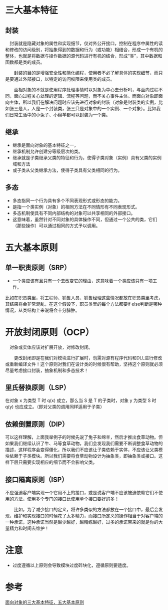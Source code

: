 # 三大基本特征
## 封装
　封装就是隐藏对象的属性和实现细节，仅对外公开接口，控制在程序中属性的读和修改的访问级别，将抽象得到的数据和行为（或功能）相结合，形成一个有机的整体，也就是将数据与操作数据的源代码进行有机的结合，形成“类”，其中数据和函数都是类的成员。

　　封装的目的是增强安全性和简化编程，使用者不必了解具体的实现细节，而只是要通过外部接口，以特定的访问权限来使用类的成员。

　　面相对象的不就是使用程序处理事情时以对象为中心去分析吗，与面向过程不同，面向过程关心处理的逻辑、流程等问题，而不关心事件主体。而面向对象即面向主体，所以我们在解决问题时应该先进行对象的封装（对象是封装类的实例，比如张三是人，人是一个封装类，张三只是对象中的一个实例、一个对象）。比如我们日常生活中的小兔子、小绵羊都可以封装为一个类。

## 继承

* 继承是面向对象的基本特征之一，
* 继承机制允许创建分等级层次的类。
* 继承就是子类继承父类的特征和行为，使得子类对象（实例）具有父类的实例域和方法
* 或子类从父类继承方法，使得子类具有父类相同的行为。

## 多态

* 多态指同一个行为具有多个不同表现形式或形态的能力。
* 是指一个类实例（对象）的相同方法在不同情形有不同表现形式。
* 多态机制使具有不同内部结构的对象可以共享相同的外部接口。
* 这意味着，虽然针对不同对象的具体操作不同，但通过一个公共的类，它们（那些操作）可以通过相同的方式予以调用。

# 五大基本原则

## 单一职责原则（SRP）

* 一个类应该有且只有一个去改变它的理由，这意味着一个类应该只有一项工作。

比如在职员类里，将工程师、销售人员、销售经理这些情况都放在职员类里考虑，其结果将会非常混乱，在这个假设下，职员类里的每个方法都要if else判断是哪种情况，从类结构上来说将会十分臃肿。

# 开放封闭原则（OCP）

　对象或实体应该对扩展开放，对修改封闭。

　　更改封闭即是在我们对模块进行扩展时，勿需对源有程序代码和DLL进行修改或重新编译文件！这个原则对我们在设计类的时候很有帮助，坚持这个原则就必须尽量考虑接口封装，抽象机制和多态技术！

## 里氏替换原则（LSP）

在对象 x 为类型 T 时 q(x) 成立，那么当 S 是 T 的子类时，对象 y 为类型 S 时 q(y) 也应成立。（即对父类的调用同样适用于子类）

## 依赖倒置原则（DIP）

可以这样理解，上面我举例子的时候先说了兔子和绵羊，然后才推出食草动物。但如果我们继续认识了牛、马等食草动物，我们会发现我们需要不断调整食草动物的描述，这样程序会变得僵化，所以我们不应该让子类依赖于实体，不应该让父类模块依赖于子类模块。所以我们需要将食草动物设计为抽象类，即抽象类或接口。这样下层只需要实现相应的细节而不会影响父类。

## 接口隔离原则（ISP）

不应强迫客户端实现一个它用不上的接口，或是说客户端不应该被迫依赖它们不使用的方法，使用多个专门的接口比使用单个接口要好的多！

　　比如，为了减少接口的定义，将许多类似的方法都放在一个接口中，最后会发现，维护和实现接口的时候花了太多精力，而接口所定义的操作相当于对客户端的一种承诺，这种承诺当然是越少越好，越精练越好，过多的承诺带来的就是你的大量精力和时间去维护！

# 注意

* 过度遵循以上原则会导致模块过度碎块化，遵循原则要适度。

# 参考

[面向对象的三大基本特征，五大基本原则](https://www.cnblogs.com/fzz9/p/8973315.html)